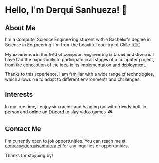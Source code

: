 # Hello, I'm Derqui Sanhueza! 👋

## About Me
I'm a Computer Science Engineering student with a Bachelor's degree in Science in Engineering. I'm from the beautiful country of Chile. 🇨🇱

My experience in the field of computer engineering is broad and diverse. I have had the opportunity to participate in all stages of a computer project, from the conception of the idea to its implementation and deployment.

Thanks to this experience, I am familiar with a wide range of technologies, which allows me to adapt to different environments and challenges.

## Interests
In my free time, I enjoy sim racing and hanging out with friends both in person and online on Discord to play video games. 🎮

## Contact Me
I'm currently open to job opportunities. You can reach me at contact@derquisanhueza.cl for any inquiries or opportunities.

Thanks for stopping by!
